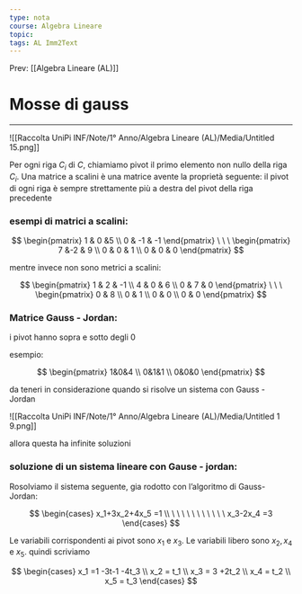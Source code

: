 ```yaml
---
type: nota
course: Algebra Lineare
topic: 
tags: AL Imm2Text 
---
```


Prev: [[Algebra Lineare (AL)]]

# Mosse di gauss
---


![[Raccolta UniPi INF/Note/1° Anno/Algebra Lineare (AL)/Media/Untitled 15.png]]

Per ogni riga $C_i$ di $C$, chiamiamo pivot il primo elemento non nullo della riga $C_i$. Una matrice a scalini è una matrice avente la proprietà seguente: il pivot di ogni riga è sempre strettamente più a
destra del pivot della riga precedente

### esempi di matrici a scalini:

$$
\begin{pmatrix}
1 & 0 &5 \\
0 & -1 & -1
\end{pmatrix} \ \ \
\begin{pmatrix}
7 &-2 & 9 \\
0 & 0 & 1 \\
0 & 0 & 0
\end{pmatrix}
$$

mentre invece non sono metrici a scalini:

$$
\begin{pmatrix}
1 & 2 & -1 \\
4 & 0 & 6 \\
0 & 7 & 0
\end{pmatrix} \ \ \
\begin{pmatrix}
0 & 8 \\
0 & 1 \\
0 & 0 \\
0 & 0
\end{pmatrix}
$$

### Matrice Gauss - Jordan:

i pivot hanno sopra e sotto degli 0

esempio:

$$
\begin{pmatrix}
1&0&4 \\
0&1&1 \\
0&0&0
\end{pmatrix}
$$

da teneri in considerazione quando si risolve un sistema con Gauss - Jordan

![[Raccolta UniPi INF/Note/1° Anno/Algebra Lineare (AL)/Media/Untitled 1 9.png]]

allora questa ha infinite soluzioni

### soluzione di un sistema lineare con Gause - jordan:

Rosolviamo il sistema seguente, gia rodotto con l’algoritmo di Gauss-Jordan:

$$
\begin{cases}
x_1+3x_2+4x_5 =1 \\
\ \ \ \ \ \ \ \ \ \ \ x_3-2x_4 =3
\end{cases}
$$

Le variabili corrispondenti ai pivot sono $x_1$ e $x_3$. Le variabili libero sono $x_2,x_4$ e $x_5$. quindi scriviamo

$$
\begin{cases}
x_1 =1 -3t-1 -4t_3 \\
x_2 = t_1 \\
x_3 = 3 +2t_2 \\
x_4 = t_2 \\
x_5 = t_3
\end{cases}
$$


